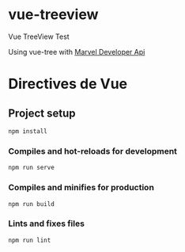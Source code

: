 # vue-treeview
Vue TreeView Test

Using vue-tree with [Marvel Developer Api](https://developer.marvel.com)


# Directives de Vue
## Project setup
```
npm install
```

### Compiles and hot-reloads for development
```
npm run serve
```

### Compiles and minifies for production
```
npm run build
```

### Lints and fixes files
```
npm run lint
```
